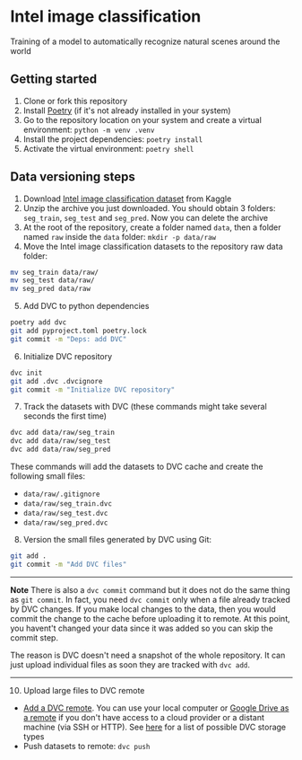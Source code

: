 # Intel image classification

Training of a model to automatically recognize natural scenes around the world

## Getting started

1. Clone or fork this repository
2. Install [Poetry](https://python-poetry.org/docs/) (if it's not already installed in your system)
3. Go to the repository location on your system and create a virtual environment: `python -m venv .venv`
4. Install the project dependencies: `poetry install`
5. Activate the virtual environment: `poetry shell`

## Data versioning steps

1. Download [Intel image classification dataset](https://www.kaggle.com/datasets/puneet6060/intel-image-classification/data) from Kaggle
2. Unzip the archive you just downloaded. You should obtain 3 folders: `seg_train`, `seg_test` and `seg_pred`. Now you can delete the archive
3. At the root of the repository, create a folder named `data`, then a folder named `raw` inside the `data` folder: `mkdir -p data/raw`
4. Move the Intel image classification datasets to the repository raw data folder:

```bash
mv seg_train data/raw/
mv seg_test data/raw/
mv seg_pred data/raw
```

5. Add DVC to python dependencies

```bash
poetry add dvc
git add pyproject.toml poetry.lock
git commit -m "Deps: add DVC"
```

6. Initialize DVC repository

```bash
dvc init
git add .dvc .dvcignore
git commit -m "Initialize DVC repository"
```

7. Track the datasets with DVC (these commands might take several seconds the first time)

```bash
dvc add data/raw/seg_train
dvc add data/raw/seg_test
dvc add data/raw/seg_pred
```

These commands will add the datasets to DVC cache and create the following small files:

- `data/raw/.gitignore`
- `data/raw/seg_train.dvc`
- `data/raw/seg_test.dvc`
- `data/raw/seg_pred.dvc`

8. Version the small files generated by DVC using Git:

```bash
git add .
git commit -m "Add DVC files"
```

---

**Note**
There is also a `dvc commit` command but it does not do the same thing as `git commit`. In fact, you need `dvc commit` only when a file already tracked by DVC changes. If you make local changes to the data, then you would commit the change to the cache before uploading it to remote. At this point, you havent't changed your data since it was added so you can skip the commit step.

The reason is DVC doesn't need a snapshot of the whole repository. It can just upload individual files as soon they are tracked with `dvc add`.

---

10. Upload large files to DVC remote

- [Add a DVC remote](https://dvc.org/doc/command-reference/remote/add). You can use your local computer or [Google Drive as a remote](https://dvc.org/doc/user-guide/data-management/remote-storage/google-drive) if you don't have access to a cloud provider or a distant machine (via SSH or HTTP). See [here](https://dvc.org/doc/user-guide/data-management/remote-storage#supported-storage-types) for a list of possible DVC storage types
- Push datasets to remote: `dvc push`
